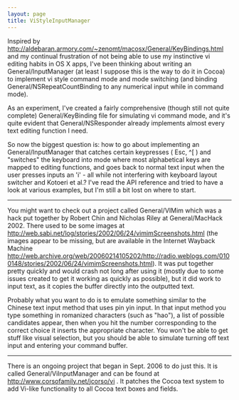 ```yaml
---
layout: page
title: ViStyleInputManager
---
```




Inspired by http://aldebaran.armory.com/~zenomt/macosx/General/KeyBindings.html and my continual frustration of not being able to use my instinctive vi editing habits in OS X apps, I've been thinking about writing an General/InputManager (at least I suppose this is the way to do it in Cocoa) to implement vi style command mode and mode switching (and binding General/NSRepeatCountBinding to any numerical input while in command mode).

As an experiment, I've created a fairly comprehensive (though still not quite complete) General/KeyBinding file for simulating vi command mode, and it's quite evident that General/NSResponder already implements almost every text editing function I need.

So now the biggest question is: how to go about implementing an General/InputManager that catches certain keypresses ( Esc, ^[ ) and "switches" the keyboard into mode where most alphabetical keys are mapped to editing functions, and goes back to normal text input when the user presses inputs an 'i' - all while not interfering with keyboard layout switcher and Kotoeri et al.? I've read the API reference and tried to have a look at various examples, but I'm still a bit lost on where to start.

----

You might want to check out a project called General/VIMim which was a hack put together by Robert Chin and Nicholas Riley at General/MacHack 2002. There used to be some images at http://web.sabi.net/log/stories/2002/06/24/vimimScreenshots.html (the images appear to be missing, but are available in the Internet Wayback Machine http://web.archive.org/web/20060214105202/http://radio.weblogs.com/0100148/stories/2002/06/24/vimimScreenshots.html). It was put together pretty quickly and would crash not long after using it (mostly due to some issues created to get it working as quickly as possible), but it did work to input text, as it copies the buffer directly into the outputted text.

Probably what you want to do is to emulate something similar to the Chinese text input method that uses pin yin input. In that input method you type something in romanized characters (such as "hao"), a list of possible candidates appear, then when you hit the number corresponding to the correct choice it inserts the appropriate character. You won't be able to get stuff like visual selection, but you should be able to simulate turning off text input and entering your command buffer.

----

There is an ongoing project that began in Sept. 2006 to do just this.  It is called General/ViInputManager and can be found at http://www.corsofamily.net/jcorso/vi .  It patches the Cocoa text system to add Vi-like functionality to all Cocoa text boxes and fields.
